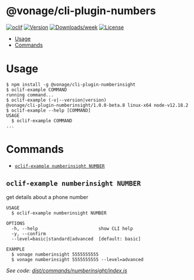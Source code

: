 @vonage/cli-plugin-numbers
==========================



[![oclif](https://img.shields.io/badge/cli-oclif-brightgreen.svg)](https://oclif.io)
[![Version](https://img.shields.io/npm/v/@vonage/cli-plugin-numbers.svg)](https://npmjs.org/package/@vonage/cli-plugin-numbers)
[![Downloads/week](https://img.shields.io/npm/dw/@vonage/cli-plugin-numbers.svg)](https://npmjs.org/package/@vonage/cli-plugin-numbers)
[![License](https://img.shields.io/npm/l/@vonage/cli-plugin-numbers.svg)](https://github.com/Vonage/cli-plugin-numbers/blob/master/package.json)

<!-- toc -->
* [Usage](#usage)
* [Commands](#commands)
<!-- tocstop -->
# Usage
<!-- usage -->
```sh-session
$ npm install -g @vonage/cli-plugin-numberinsight
$ oclif-example COMMAND
running command...
$ oclif-example (-v|--version|version)
@vonage/cli-plugin-numberinsight/1.0.0-beta.8 linux-x64 node-v12.18.2
$ oclif-example --help [COMMAND]
USAGE
  $ oclif-example COMMAND
...
```
<!-- usagestop -->
# Commands
<!-- commands -->
* [`oclif-example numberinsight NUMBER`](#oclif-example-numberinsight-number)

## `oclif-example numberinsight NUMBER`

get details about a phone number

```
USAGE
  $ oclif-example numberinsight NUMBER

OPTIONS
  -h, --help                       show CLI help
  -y, --confirm
  --level=basic|standard|advanced  [default: basic]

EXAMPLE
  $ vonage numberinsight 5555555555
  $ vonage numberinsight 5555555555 --level=advanced
```

_See code: [dist/commands/numberinsight/index.js](https://github.com/Vonage/vonage-cli/blob/v1.0.0-beta.8/dist/commands/numberinsight/index.js)_
<!-- commandsstop -->

